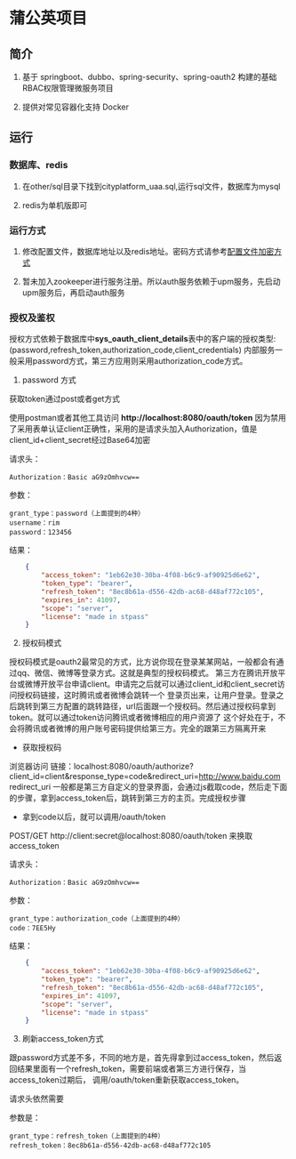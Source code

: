 # 蒲公英项目

## 简介

1. 基于 springboot、dubbo、spring-security、spring-oauth2 构建的基础RBAC权限管理微服务项目

2. 提供对常见容器化支持 Docker

## 运行

### 数据库、redis

1. 在other/sql目录下找到cityplatform_uaa.sql,运行sql文件，数据库为mysql

2. redis为单机版即可

### 运行方式

1. 修改配置文件，数据库地址以及redis地址。密码方式请参考[配置文件加密方式](https://github.com/rim-wood/dandelion/tree/master/other/jasypt)

2. 暂未加入zookeeper进行服务注册。所以auth服务依赖于upm服务，先启动upm服务后，再启动auth服务

### 授权及鉴权

授权方式依赖于数据库中**sys_oauth_client_details**表中的客户端的授权类型:(password,refresh_token,authorization_code,client_credentials)
内部服务一般采用password方式，第三方应用则采用authorization_code方式。

1. password 方式

获取token通过post或者get方式

使用postman或者其他工具访问 **http://localhost:8080/oauth/token**
因为禁用了采用表单认证client正确性，采用的是请求头加入Authorization，值是client_id+client_secret经过Base64加密

请求头：

    Authorization：Basic aG9zOmhvcw==

参数：

    grant_type：password（上面提到的4种）
    username：rim
    password：123456

结果：
```json
    {
        "access_token": "1eb62e30-30ba-4f08-b6c9-af90925d6e62",
        "token_type": "bearer",
        "refresh_token": "8ec8b61a-d556-42db-ac68-d48af772c105",
        "expires_in": 41097,
        "scope": "server",
        "license": "made in stpass"
    }
```

2. 授权码模式

授权码模式是oauth2最常见的方式，比方说你现在登录某某网站，一般都会有通过qq、微信、微博等登录方式。这就是典型的授权码模式。
第三方在腾讯开放平台或微博开放平台申请client。申请完之后就可以通过client_id和client_secret访问授权码链接，这时腾讯或者微博会跳转一个
登录页出来，让用户登录。登录之后跳转到第三方配置的跳转路径，url后面跟一个授权码。然后通过授权码拿到token。就可以通过token访问腾讯或者微博相应的用户资源了
这个好处在于，不会将腾讯或者微博的用户账号密码提供给第三方。完全的跟第三方隔离开来

- 获取授权码

浏览器访问
链接：localhost:8080/oauth/authorize?client_id=client&response_type=code&redirect_uri=http://www.baidu.com
redirect_uri 一般都是第三方自定义的登录界面，会通过js截取code，然后走下面的步骤，拿到access_token后，跳转到第三方的主页。完成授权步骤

- 拿到code以后，就可以调用/oauth/token

POST/GET http://client:secret@localhost:8080/oauth/token 来换取access_token

请求头：

    Authorization：Basic aG9zOmhvcw==

参数：

    grant_type：authorization_code（上面提到的4种）
    code：7EE5Hy

结果：
```json
    {
        "access_token": "1eb62e30-30ba-4f08-b6c9-af90925d6e62",
        "token_type": "bearer",
        "refresh_token": "8ec8b61a-d556-42db-ac68-d48af772c105",
        "expires_in": 41097,
        "scope": "server",
        "license": "made in stpass"
    }
```

3. 刷新access_token方式

跟password方式差不多，不同的地方是，首先得拿到过access_token，然后返回结果里面有一个refresh_token，需要前端或者第三方进行保存，当access_token过期后，
调用/oauth/token重新获取access_token。

请求头依然需要

参数是：

    grant_type：refresh_token（上面提到的4种）
    refresh_token：8ec8b61a-d556-42db-ac68-d48af772c105